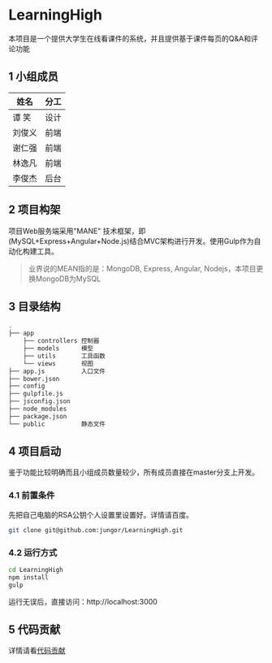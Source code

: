 # LearningHigh

本项目是一个提供大学生在线看课件的系统，并且提供基于课件每页的Q&A和评论功能

## 1 小组成员

|姓名|分工|
|---|---|
|谭 笑|设计|
|刘俊义|前端|
|谢仁强|前端|
|林逸凡|前端|
|李俊杰|后台|

## 2 项目构架

项目Web服务端采用"MANE" 技术框架，即(MySQL+Express+Angular+Node.js)结合MVC架构进行开发。使用Gulp作为自动化构建工具。

> 业界说的MEAN指的是：MongoDB, Express, Angular, Nodejs，本项目更换MongoDB为MySQL

## 3 目录结构

```bash
.
├── app
    ├── controllers 控制器
    ├── models      模型
    ├── utils       工具函数
    └── views       视图
├── app.js          入口文件
├── bower.json
├── config
├── gulpfile.js
├── jsconfig.json
├── node_modules
├── package.json
└── public          静态文件

```

## 4 项目启动

鉴于功能比较明确而且小组成员数量较少，所有成员直接在master分支上开发。

### 4.1 前置条件

先把自己电脑的RSA公钥个人设置里设置好。详情请百度。
```bash
git clone git@github.com:jungor/LearningHigh.git
```

### 4.2 运行方式 

```bash
cd LearningHigh
npm install
gulp
```
运行无误后，直接访问：http://localhost:3000

## 5 代码贡献
详情请看[代码贡献](contributing.md)
